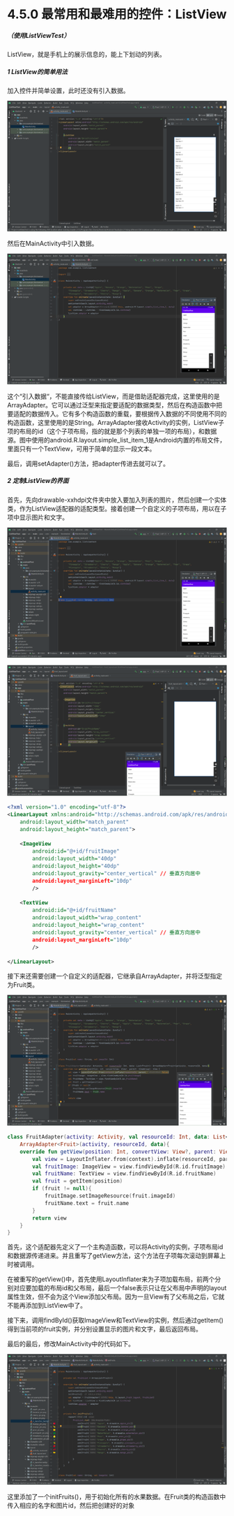 # 4.5.0 最常用和最难用的控件：ListView

##### （使用ListViewTest）

ListView，就是手机上的展示信息的，能上下划动的列表。

##### 1 ListView的简单用法

加入控件并简单设置，此时还没有引入数据。

![1667816499615](image/4.5.0最常用和最难用的控件：ListView/1667816499615.png)

然后在MainActivity中引入数据。

![1667817084663](image/4.5.0最常用和最难用的控件：ListView/1667817084663.png)

这个“引入数据“，不能直接传给ListView，而是借助适配器完成，这里使用的是ArrayAdapter。它可以通过泛型来指定要适配的数据类型，然后在构造函数中把要适配的数据传入。它有多个构造函数的重载，要根据传入数据的不同使用不同的构造函数，这里使用的是String。ArrayAdapter接收Activity的实例，ListView子项的布局的id（这个子项布局，指的就是那个列表的单独一项的布局），和数据源。图中使用的android.R.layout.simple_list_item_1是Android内置的布局文件，里面只有一个TextView，可用于简单的显示一段文本。

最后，调用setAdapter()方法，把adapter传进去就可以了。

##### 2 定制ListView的界面

首先，先向drawable-xxhdpi文件夹中放入要加入列表的图片，然后创建一个实体类，作为ListView适配器的适配类型。接着创建一个自定义的子项布局，用以在子项中显示图片和文字。

![1667819313849](image/4.5.0最常用和最难用的控件：ListView/1667819313849.png)

![1667819512657](image/4.5.0最常用和最难用的控件：ListView/1667819512657.png)

```xml
<?xml version="1.0" encoding="utf-8"?>
<LinearLayout xmlns:android="http://schemas.android.com/apk/res/android"
    android:layout_width="match_parent"
    android:layout_height="match_parent">

    <ImageView
        android:id="@+id/fruitImage"
        android:layout_width="40dp"
        android:layout_height="40dp"
        android:layout_gravity="center_vertical" // 垂直方向居中
        android:layout_marginLeft="10dp"
        />

    <TextView
        android:id="@+id/fruitName"
        android:layout_width="wrap_content"
        android:layout_height="wrap_content"
        android:layout_gravity="center_vertical" // 垂直方向居中
        android:layout_marginLeft="10dp"
        />

</LinearLayout>
```

接下来还需要创建一个自定义的适配器，它继承自ArrayAdapter，并将泛型指定为Fruit类。

![1667820511828](image/4.5.0最常用和最难用的控件：ListView/1667820511828.png)

```kotlin
class FruitAdapter(activity: Activity, val resourceId: Int, data: List<Fruit>): 
    ArrayAdapter<Fruit>(activity, resourceId, data){
    override fun getView(position: Int, convertView: View?, parent: ViewGroup): View {
        val view = LayoutInflater.from(context).inflate(resourceId, parent, false)
        val fruitImage: ImageView = view.findViewById(R.id.fruitImage)
        val fruitName: TextView = view.findViewById(R.id.fruitName)
        val fruit = getItem(position)
        if (fruit != null){
            fruitImage.setImageResource(fruit.imageId)
            fruitName.text = fruit.name
        }
        return view
    }
}
```

首先，这个适配器先定义了一个主构造函数，可以将Activity的实例，子项布局id和数据源传递进来。并且重写了getView方法，这个方法在子项每次滚动到屏幕上时被调用。

在被重写的getView()中，首先使用LayoutInflater来为子项加载布局，前两个分别对应要加载的布局id和父布局，最后一个false表示只让在父布局中声明的layout属性生效，但不会为这个View添加父布局。因为一旦View有了父布局之后，它就不能再添加到ListView中了。

接下来，调用findById()获取ImageView和TextView的实例，然后通过getItem()得到当前项的fruit实例，并分别设置显示的图片和文字，最后返回布局。

最后的最后，修改MainActivity中的代码如下。

![1669714177832](image/4.5.0最常用和最难用的控件：ListView/1669714177832.png)

这里添加了一个initFruits()，用于初始化所有的水果数据。在Fruit类的构造函数中传入相应的名字和图片id，然后把创建好的对象
